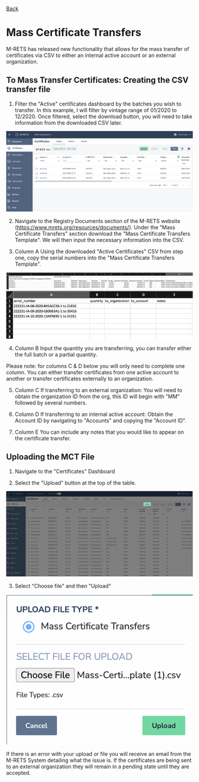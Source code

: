 [Back](https://mrets.github.io/Help/index)

# Mass Certificate Transfers

M-RETS has released new functionality that allows for the mass transfer of certificates via CSV to either an internal active account or an external organization. 

## To Mass Transfer Certificates: Creating the CSV transfer file 

1. Filter the "Active" certificates dashboard by the batches you wish to transfer. In this example, I will filter by vintage range of 01/2020 to 12/2020. Once filtered, select the download button, you will need to take information from the downloaded CSV later.

![](https://github.com/markmrets/photos/blob/master/mass%20transfer%201%20.png?raw=true)

2. Navigate to the Registry Documents section of the M-RETS website (https://www.mrets.org/resources/documents/). Under the "Mass Certificate Transfers" section download the "Mass Certificate Transfers Template". We will then input the necessary information into the CSV.

3. Column A
Using the downloaded "Active Certificates" CSV from step one, copy the serial numbers into the "Mass Certificate Transfers Template".

![](https://github.com/markmrets/photos/blob/master/mass%20certificate%202.png?raw=true)
![](https://github.com/markmrets/photos/blob/master/mass%20certificate%203%20.png?raw=true)

4. Column B
Input the quantity you are transferring, you can transfer either the full batch or a partial quantity. 

Please note: for columns C & D below you will only need to complete one column. You can either transfer certificates from one active account to another or transfer certificates externally to an organization. 

5. Column C
If transferring to an external organization: You will need to obtain the organization ID from the org, this ID will begin with "MM" followed by several numbers.

6. Column D
If transferring to an internal active account: Obtain the Account ID by navigating to "Accounts" and copying the "Account ID". 

7. Column E 
You can include any notes that you would like to appear on the certificate transfer. 

## Uploading the MCT File

1. Navigate to the "Certificates" Dashboard

2. Select the "Upload" button at the top of the table.

![](https://github.com/markmrets/photos/blob/master/MCT%201.png?raw=true)

3. Select "Choose file" and then "Upload"
   
![](https://github.com/markmrets/photos/blob/master/MCT%202.png?raw=true)

If there is an error with your upload or file you will receive an email from the M-RETS System detailing what the issue is. If the certificates are being sent to an external organization they will remain in a pending state until they are accepted. 

[](https://github.com/markmrets/photos/blob/master/MCT%20confrimation%20email%20.png?raw=true)

